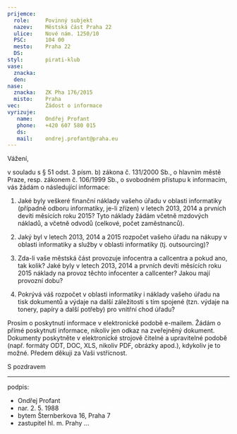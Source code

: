 ```yaml
---
prijemce: 
  role:     Povinný subjekt
  nazev:    Městská část Praha 22
  ulice:    Nové nám. 1250/10
  PSC:      104 00
  mesto:    Praha 22
  DS:       
styl:       pirati-klub
vase:
  znacka:   
  den:
nase:
  znacka:   ZK Pha 176/2015
  misto:    Praha
vec:        Žádost o informace
vyrizuje:   
   name:    Ondřej Profant
   phone:   +420 607 580 015
   ds:      
   mail:    ondrej.profant@praha.eu
---
```


Vážení,

v souladu s § 51 odst. 3 písm. b) zákona č. 131/2000 Sb., o hlavním městě Praze, resp. zákonem č. 106/1999 Sb., o svobodném přístupu k informacím, vás žádám o následující informace:

1. Jaké byly veškeré finanční náklady vašeho úřadu v oblasti informatiky (případně odboru informatiky, je-li zřízen) v letech 2013, 2014 a prvních devíti měsících roku 2015? Tyto náklady žádám včetně mzdových nákladů, a včetně odvodů (celkové, počet zaměstnanců). 

2. Jaký byl v letech 2013, 2014 a 2015 rozpočet vašeho úřadu na nákupy v oblasti informatiky a služby v oblasti informatiky (tj. outsourcing)?

3. Zda-li vaše městská část provozuje infocentra a callcentra a pokud ano, tak kolik? Jaké byly v letech 2013, 2014 a prvních devíti měsících roku 2015 náklady na provoz těchto infocenter a callcenter? Jakou mají provozní dobu?

4.  Pokrývá váš rozpočet v oblasti informatiky i náklady vašeho úřadu na tisk dokumentů a výdaje na další záležitosti s tím spojené (tzn. výdaje na tonery, papíry a další potřeby) pro vnitřní chod úřadu?

Prosím o poskytnutí informace v elektronické podobě e-mailem. Žádám o přímé poskytnutí informace, nikoliv jen odkaz na zveřejněný dokument. Dokumenty poskytněte v elektronické strojově čitelné a upravitelné podobě (např. formáty ODT, DOC, XLS, nikoliv PDF, obrázky apod.), kdykoliv je to možné. Předem děkuji za Vaši vstřícnost. 

S pozdravem

---
podpis: 
  - Ondřej Profant
  - nar. 2. 5. 1988
  - bytem Šternberkova 16, Praha 7
  - zastupitel hl. m. Prahy
...
